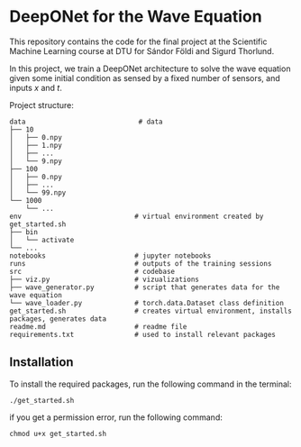 # DeepONet for the Wave Equation

This repository contains the code for the final project at the Scientific Machine Learning course at DTU for Sándor Földi and Sigurd Thorlund.

In this project, we train a DeepONet architecture to solve the wave equation given some initial condition as sensed by a fixed number of sensors, and inputs $x$ and $t$.

Project structure:
```
data                            # data 
├── 10
│   ├── 0.npy
│   ├── 1.npy
│   ├── ...
│   └── 9.npy
├── 100
│   ├── 0.npy
│   ├── ...
│   └── 99.npy
└── 1000
    └── ...
env                            # virtual environment created by get_started.sh
├── bin
│   └── activate
└── ...
notebooks                      # jupyter notebooks
runs                           # outputs of the training sessions
src                            # codebase
├── viz.py                     # vizualizations
├── wave_generator.py          # script that generates data for the wave equation 
└── wave_loader.py             # torch.data.Dataset class definition
get_started.sh                 # creates virtual environment, installs packages, generates data
readme.md                      # readme file
requirements.txt               # used to install relevant packages
```

## Installation

To install the required packages, run the following command in the terminal:
```
./get_started.sh
```
if you get a permission error, run the following command:
```
chmod u+x get_started.sh
```
